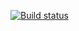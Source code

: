 [![Build status](https://ci.appveyor.com/api/projects/status/s4ulapt8drtrg8v6?svg=true)](https://ci.appveyor.com/project/Yana-kalugina/postman1)

